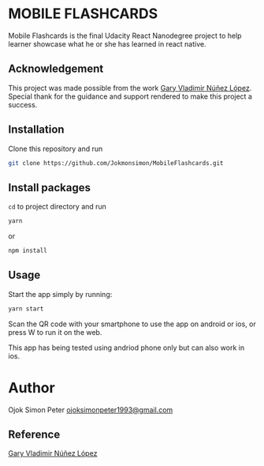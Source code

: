 # MOBILE FLASHCARDS

Mobile Flashcards is the final Udacity React Nanodegree project to help learner showcase what he or she has learned in react native.

## Acknowledgement

This project was made possible from the work [Gary Vladimir Núñez López](https://github.com/gary-vladimir/Mobile-Flashcards.git). Special thank for the guidance and support rendered to make this project a success.

## Installation

Clone this repository and run

```bash
git clone https://github.com/Jokmonsimon/MobileFlashcards.git
```

## Install packages

`cd` to project directory and run

```bash
yarn
```

or

```bash
npm install
```

## Usage

Start the app simply by running:

```bash
yarn start
```

Scan the QR code with your smartphone to use the app on android or ios, or press W to run it on the web.

This app has being tested using andriod phone only but can also work in ios.

# Author

Ojok Simon Peter <ojoksimonpeter1993@gmail.com>

## Reference

[Gary Vladimir Núñez López](https://github.com/gary-vladimir/Mobile-Flashcards.git)

